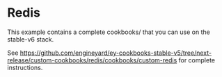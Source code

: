 # Redis

This example contains a complete cookbooks/ that you can use on the stable-v6 stack.

See https://github.com/engineyard/ey-cookbooks-stable-v5/tree/next-release/custom-cookbooks/redis/cookbooks/custom-redis for complete instructions.

